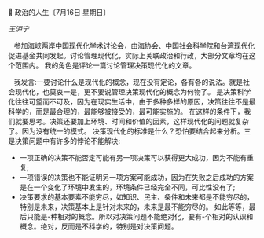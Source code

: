 📖 政治的人生〔7月16日 星期日〕

_王沪宁_

&nbsp;&nbsp; 参加海峡两岸中国现代化学术讨论会，由海协会、中国社会科学院和台湾现代化促进基金共同发起。讨论管理现代化，实际上关联政治和行政，大部分文章均在这个范围内。
我的角色是评论一篇讨论管理决策现代化的文章。

&nbsp;&nbsp; 我发言:一要讨论什么是现代化的概念，现在没有定论，各有各的说法。就是社会现代化，也莫衷一是，更不要说管理决策现代化的概念为何物了。
是决策科学化往往可望而不可及，因为在现实生活中，由于多种多样的原因，决策往往不是最科学的，而是最合理的，最能够被接受的，最可能实施的。
在这样的条件下，我们就要思考。决策还要加上环境、时间和价值的因素，这样现代化的问题就复杂了。因为没有统一的模式。
决策现代化的标准是什么？恐怕要结合起来分析。三是决策问题中有许多的悖论不能解决:

- 一项正确的决策不能否定可能有另一项决策可以获得更大成功，因为不能有重复;
- 一项错误的决策也不能证明另一项方案可能成功，因为在失败之后成功的方案是在一个变化了环境中发生的，环境条件已经完全不同，可比性没有了;
- 决策要求的基本要素不能穷尽，如知识、民主、条件和未来都是不能穷尽的，特别是未来，决策基本上是针对未来的，未来是最不能穷尽的。
  如此等等，最后只能是-种相对的概念。所以对决策问题不能绝对化，要有-个相对的认识和概念。绝对，反而是不科学的，特别是对决策问题。




